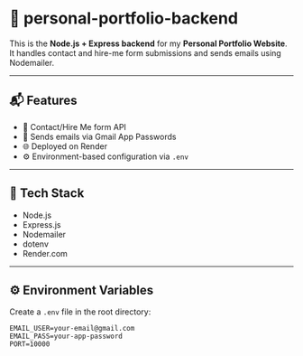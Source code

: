 # 📁 personal-portfolio-backend

This is the **Node.js + Express backend** for my **Personal Portfolio Website**. It handles contact and hire-me form submissions and sends emails using Nodemailer.

---

## 📬 Features

- 📩 Contact/Hire Me form API
- 🔐 Sends emails via Gmail App Passwords
- 🌐 Deployed on Render
- ⚙️ Environment-based configuration via `.env`

---

## 🔧 Tech Stack

- Node.js
- Express.js
- Nodemailer
- dotenv
- Render.com

---

## ⚙️ Environment Variables

Create a `.env` file in the root directory:

```env
EMAIL_USER=your-email@gmail.com
EMAIL_PASS=your-app-password
PORT=10000
